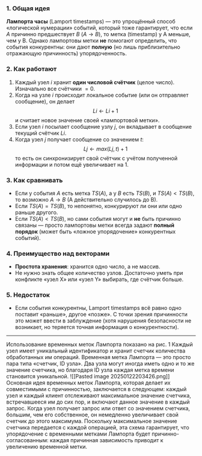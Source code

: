 ### 1. Общая идея

**Лампорта часы** (Lamport timestamps) — это упрощённый способ «логической нумерации» событий, который тоже гарантирует, что если $A$ причинно предшествует $B$ $(A → B)$, то метка (timestamp) у A меньше, чем у B. Однако лампортовы метки **не** помогают определить, что события конкурентны: они дают **полную** (но лишь приблизительно отражающую причинность) упорядоченность.

### 2. Как работают

1. Каждый узел $i$ хранит **один числовой счётчик** (целое число). Изначально все счётчики $= 0$.
2. Когда на узле $i$ происходит локальное событие (или он отправляет сообщение), он делает $$Li←Li+1$$и считает новое значение своей «лампортовой метки».
3. Если узел $i$ посылает сообщение узлу $j$, он вкладывает в сообщение текущий счётчик $Li$.
4. Когда узел $j$ получает сообщение со значением $t$: $$Lj←max⁡(Lj,t)+1$$то есть он синхронизирует свой счётчик с учётом полученной информации и потом ещё увеличивает на 1.

### 3. Как сравнивать

- Если у события $A$ есть метка $TS(A)$, а у $B$ есть $TS(B)$, и $TS(A)<TS(B)$, то возможно $A→B$ (A действительно случилось до B).
- Если $TS(A)=TS(B)$, то непонятно, конкурируют ли они или одно раньше другого.
- Если $TS(A)<TS(B)$, но сами события могут и **не** быть причинно связаны — просто лампортовы метки всегда задают **полный порядок** (может быть «ложное упорядочение» конкурентных событий).

### 4. Преимущество над векторами

- **Простота хранения**: хранится одно число, а не массив.
- Не нужно знать общее количество узлов. Достаточно уметь при конфликте «узел X» или «узел Y» выбирать, где счётчик больше.

### 5. Недостаток

- Если события конкурентны, Lamport timestamps всё равно одно поставит «раньше», другое «позже». С точки зрения причинности это может ввести в заблуждение (хотя нарушения безопасности не возникает, но теряется точная информация о конкурентности).

---
Использование временных меток Лампорта показано на рис. 1 Каждый узел имеет уникальный идентификатор и хранит счетчик количества обработанных им операций. Временная метка Лампорта — это просто пара типа «счетчик, ID узла». Два узла могут иногда иметь одно и то же значение счетчика, но благодаря ID узла каждая метка времени становится уникальной.
![[Pasted image 20250122203426.png]]
Основная идея временных меток Лампорта, которая делает их совместимыми с причинностью, заключается в следующем: каждый узел и каждый клиент отслеживают максимальное значение счетчика, встречавшееся им до сих пор, и включают данное значение в каждый запрос. Когда узел получает запрос или ответ со значением счетчика, большим, чем его собственное, он немедленно увеличивает свой счетчик до этого максимума.
Поскольку максимальное значение счетчика передается с каждой операцией, эта схема гарантирует, что упорядочение с временными метками Лампорта будет причинно-согласованным: каждая причинная зависимость приводит к увеличению временной метки.